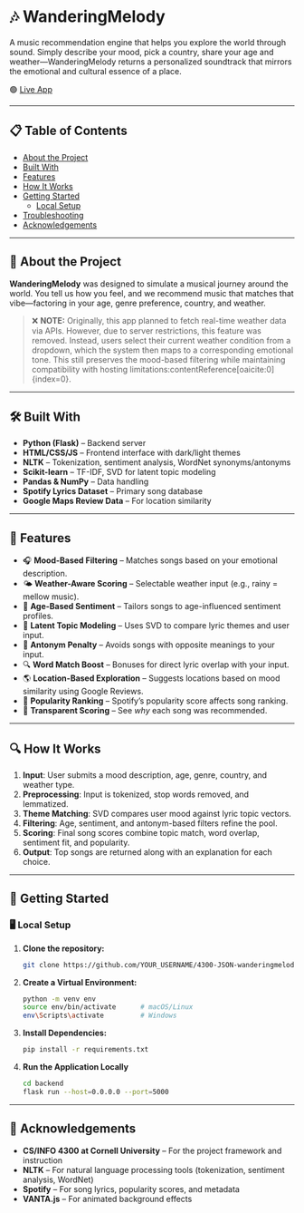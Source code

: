 # 🎶 WanderingMelody

A music recommendation engine that helps you explore the world through sound. Simply describe your mood, pick a country, share your age and weather—WanderingMelody returns a personalized soundtrack that mirrors the emotional and cultural essence of a place.

🟢 [Live App](http://4300showcase.infosci.cornell.edu:5245/)

---

## 📋 Table of Contents

- [About the Project](#about-the-project)
- [Built With](#built-with)
- [Features](#features)
- [How It Works](#how-it-works)
- [Getting Started](#getting-started)
  - [Local Setup](#local-setup)
- [Troubleshooting](#troubleshooting)
- [Acknowledgements](#acknowledgements)

---

## 🧠 About the Project

**WanderingMelody** was designed to simulate a musical journey around the world. You tell us how you feel, and we recommend music that matches that vibe—factoring in your age, genre preference, country, and weather.

> ❌ **NOTE:** Originally, this app planned to fetch real-time weather data via APIs. However, due to server restrictions, this feature was removed. Instead, users select their current weather condition from a dropdown, which the system then maps to a corresponding emotional tone. This still preserves the mood-based filtering while maintaining compatibility with hosting limitations:contentReference[oaicite:0]{index=0}.

---

## 🛠 Built With

- **Python (Flask)** – Backend server
- **HTML/CSS/JS** – Frontend interface with dark/light themes
- **NLTK** – Tokenization, sentiment analysis, WordNet synonyms/antonyms
- **Scikit-learn** – TF-IDF, SVD for latent topic modeling
- **Pandas & NumPy** – Data handling
- **Spotify Lyrics Dataset** – Primary song database
- **Google Maps Review Data** – For location similarity

---

## 🚀 Features

- 🎧 **Mood-Based Filtering** – Matches songs based on your emotional description.
- 🌤 **Weather-Aware Scoring** – Selectable weather input (e.g., rainy = mellow music).
- 🎂 **Age-Based Sentiment** – Tailors songs to age-influenced sentiment profiles.
- 🧠 **Latent Topic Modeling** – Uses SVD to compare lyric themes and user input.
- 🚫 **Antonym Penalty** – Avoids songs with opposite meanings to your input.
- 🔍 **Word Match Boost** – Bonuses for direct lyric overlap with your input.
- 🌎 **Location-Based Exploration** – Suggests locations based on mood similarity using Google Reviews.
- 🌟 **Popularity Ranking** – Spotify’s popularity score affects song ranking.
- 🎯 **Transparent Scoring** – See *why* each song was recommended.

---

## 🔍 How It Works

1. **Input**: User submits a mood description, age, genre, country, and weather type.
2. **Preprocessing**: Input is tokenized, stop words removed, and lemmatized.
3. **Theme Matching**: SVD compares user mood against lyric topic vectors.
4. **Filtering**: Age, sentiment, and antonym-based filters refine the pool.
5. **Scoring**: Final song scores combine topic match, word overlap, sentiment fit, and popularity.
6. **Output**: Top songs are returned along with an explanation for each choice.

---

## 🧰 Getting Started

### 🖥️ Local Setup

1. **Clone the repository:**
   ```bash
   git clone https://github.com/YOUR_USERNAME/4300-JSON-wanderingmelody.git
2. **Create a Virtual Environment:**
   ```bash
   python -m venv env
   source env/bin/activate      # macOS/Linux
   env\Scripts\activate         # Windows
4. **Install Dependencies:**
   ```bash
   pip install -r requirements.txt
5. **Run the Application Locally**
   ```bash
   cd backend
   flask run --host=0.0.0.0 --port=5000
   

---

## 🙌 Acknowledgements

- **CS/INFO 4300 at Cornell University** – For the project framework and instruction
- **NLTK** – For natural language processing tools (tokenization, sentiment analysis, WordNet)
- **Spotify** – For song lyrics, popularity scores, and metadata
- **VANTA.js** – For animated background effects

